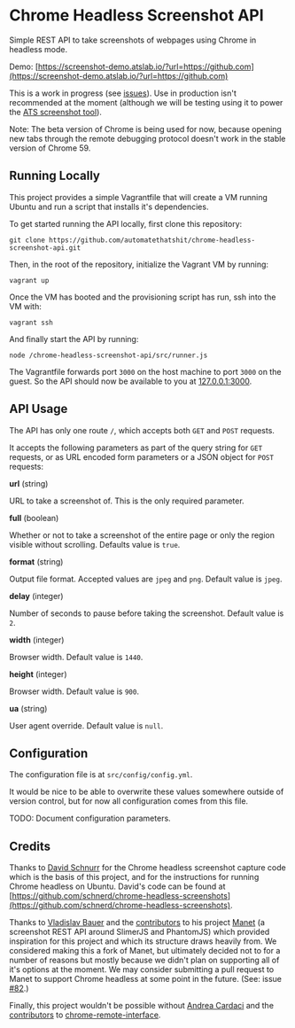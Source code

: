 # Chrome Headless Screenshot API

Simple REST API to take screenshots of webpages using Chrome in headless mode.

Demo: [https://screenshot-demo.atslab.io/?url=https://github.com](https://screenshot-demo.atslab.io/?url=https://github.com)

This is a work in progress (see [issues](https://github.com/automatethatshit/chrome-headless-screenshot-api/issues)). Use in production isn't recommended at the moment (although we will be testing using it to power the [ATS screenshot tool](https://automatethatshit.com/lab/website-screenshot)).

Note: The beta version of Chrome is being used for now, because opening new tabs through the remote debugging protocol doesn't work in the stable version of Chrome 59.

## Running Locally

This project provides a simple Vagrantfile that will create a VM running Ubuntu and run a script that installs it's dependencies.

To get started running the API locally, first clone this repository:

	git clone https://github.com/automatethatshit/chrome-headless-screenshot-api.git

Then, in the root of the repository, initialize the Vagrant VM by running:

	vagrant up

Once the VM has booted and the provisioning script has run, ssh into the VM with:

	vagrant ssh

And finally start the API by running:

	node /chrome-headless-screenshot-api/src/runner.js

The Vagrantfile forwards port `3000` on the host machine to port `3000` on the guest. So the API should now be available to you at [127.0.0.1:3000](http://127.0.0.1:3000).

## API Usage

The API has only one route `/`, which accepts both `GET` and `POST` requests.

It accepts the following parameters as part of the query string for `GET` requests, or as URL encoded form parameters or a JSON object for `POST` requests:

**url** (string)

URL to take a screenshot of. This is the only required parameter.

**full** (boolean)

Whether or not to take a screenshot of the entire page or only the region visible without scrolling. Defaults value is `true`.

**format** (string)

Output file format. Accepted values are `jpeg` and `png`. Default value is `jpeg`.

**delay** (integer)

Number of seconds to pause before taking the screenshot. Default value is `2`.

**width** (integer)

Browser width. Default value is `1440`.

**height** (integer)

Browser width. Default value is `900`.

**ua** (string)

User agent override. Default value is `null`.

## Configuration

The configuration file is at `src/config/config.yml`.

It would be nice to be able to overwrite these values somewhere outside of version control, but for now all configuration comes from this file.

TODO: Document configuration parameters.

## Credits

Thanks to [David Schnurr](https://github.com/schnerd) for the Chrome headless screenshot capture code which is the basis of this project, and for the instructions for running Chrome headless on Ubuntu. David's code can be found at [https://github.com/schnerd/chrome-headless-screenshots](https://github.com/schnerd/chrome-headless-screenshots).

Thanks to [Vladislav Bauer](https://github.com/vbauer) and the [contributors](https://github.com/vbauer/manet/graphs/contributors) to his project [Manet](https://github.com/vbauer/manet) (a screenshot REST API around SlimerJS and PhantomJS) which provided inspiration for this project and which its structure draws heavily from. We considered making this a fork of Manet, but ultimately decided not to for a number of reasons but mostly because we didn't plan on supporting all of it's options at the moment. We may consider submitting a pull request to Manet to support Chrome headless at some point in the future. (See: issue [#82](https://github.com/vbauer/manet/issues/82).)

Finally, this project wouldn't be possible without [Andrea Cardaci](https://github.com/cyrus-and) and the [contributors](https://github.com/cyrus-and/chrome-remote-interface/graphs/contributors) to [chrome-remote-interface](https://github.com/cyrus-and/chrome-remote-interface).
